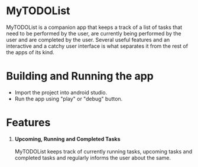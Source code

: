 # MyTODOList
MyTODOList is a companion app that keeps a track of a list of tasks that need to be performed by the user, are currently being performed by the user and are completed by the user.
Several useful features and an interactive and a catchy user interface is what separates it from the rest of the apps of its kind.

# Building and Running the app
* Import the project into android studio.
* Run the app using "play" or "debug" button.

# Features
1. **Upcoming, Running and Completed Tasks**<br><br>
MyTODOList keeps track of currently running tasks, upcoming tasks and completed tasks and regularly informs the user about the same.
